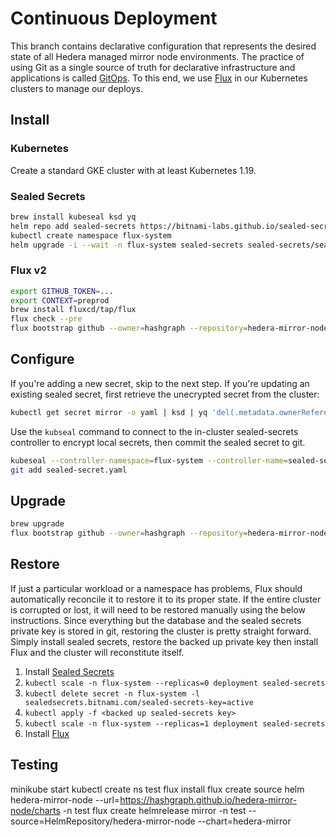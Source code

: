 # Continuous Deployment

This branch contains declarative configuration that represents the desired state of all Hedera managed mirror node environments.
The practice of using Git as a single source of truth for declarative infrastructure and applications is called [GitOps](https://www.gitops.tech).
To this end, we use [Flux](https://fluxcd.io) in our Kubernetes clusters to manage our deploys.

## Install

### Kubernetes

Create a standard GKE cluster with at least Kubernetes 1.19.

### Sealed Secrets

```bash
brew install kubeseal ksd yq
helm repo add sealed-secrets https://bitnami-labs.github.io/sealed-secrets
kubectl create namespace flux-system
helm upgrade -i --wait -n flux-system sealed-secrets sealed-secrets/sealed-secrets
```

### Flux v2

```bash
export GITHUB_TOKEN=...
export CONTEXT=preprod
brew install fluxcd/tap/flux
flux check --pre
flux bootstrap github --owner=hashgraph --repository=hedera-mirror-node --branch=deploy --team=hedera-mirror-node --context="${CONTEXT}" --path="clusters/${CONTEXT}" --private=false --interval=1m
```

## Configure

If you're adding a new secret, skip to the next step. If you're updating an existing sealed secret, first retrieve the unecrypted secret from the cluster:

```bash
kubectl get secret mirror -o yaml | ksd | yq 'del(.metadata.ownerReferences, .metadata.resourceVersion, .metadata.uid, .metadata.creationTimestamp)' > secret.yaml
```

Use the `kubseal` command to connect to the in-cluster sealed-secrets controller to encrypt local secrets, then commit the sealed secret to git.

```bash
kubeseal --controller-namespace=flux-system --controller-name=sealed-secrets -o yaml <secret.yaml >sealed-secret.yaml
git add sealed-secret.yaml
```

## Upgrade

```bash
brew upgrade
flux bootstrap github --owner=hashgraph --repository=hedera-mirror-node --branch=deploy --team=hedera-mirror-node --context="${CONTEXT}" --path="clusters/${CONTEXT}" --private=false --interval=1m
```

## Restore

If just a particular workload or a namespace has problems, Flux should automatically reconcile it to restore it to its proper state.
If the entire cluster is corrupted or lost, it will need to be restored manually using the below instructions.
Since everything but the database and the sealed secrets private key is stored in git, restoring the cluster is pretty straight forward.
Simply install sealed secrets, restore the backed up private key then install Flux and the cluster will reconstitute itself.

1. Install [Sealed Secrets](#sealed-secrets)
2. `kubectl scale -n flux-system --replicas=0 deployment sealed-secrets`
3. `kubectl delete secret -n flux-system -l sealedsecrets.bitnami.com/sealed-secrets-key=active`
4. `kubectl apply -f <backed up sealed-secrets key>`
5. `kubectl scale -n flux-system --replicas=1 deployment sealed-secrets`
6. Install [Flux](#flux-v2)

## Testing

minikube start
kubectl create ns test
flux install
flux create source helm hedera-mirror-node --url=https://hashgraph.github.io/hedera-mirror-node/charts -n test
flux create helmrelease mirror -n test --source=HelmRepository/hedera-mirror-node --chart=hedera-mirror

